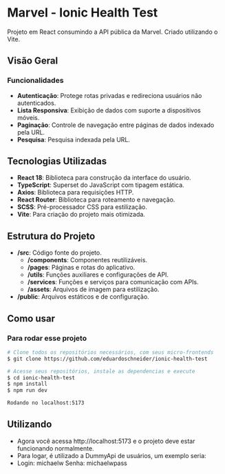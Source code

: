 # Marvel - Ionic Health Test

Projeto em React consumindo a API pública da Marvel. Criado utilizando o Vite.

## Visão Geral

### Funcionalidades

- **Autenticação**: Protege rotas privadas e redireciona usuários não autenticados.
- **Lista Responsiva**: Exibição de dados com suporte a dispositivos móveis.
- **Paginação**: Controle de navegação entre páginas de dados indexado pela URL.
- **Pesquisa**: Pesquisa indexada pela URL.

## Tecnologias Utilizadas

- **React 18**: Biblioteca para construção da interface do usuário.
- **TypeScript**: Superset do JavaScript com tipagem estática.
- **Axios**: Biblioteca para requisições HTTP.
- **React Router**: Biblioteca para roteamento e navegação.
- **SCSS**: Pré-processador CSS para estilização.
- **Vite**: Para criação do projeto mais otimizada.

## Estrutura do Projeto

- **/src**: Código fonte do projeto.
  - **/components**: Componentes reutilizáveis.
  - **/pages**: Páginas e rotas do aplicativo.
  - **/utils**: Funções auxiliares e configurações de API.
  - **/services**: Funções e serviços para comunicação com APIs.
  - **/assets**: Arquivos de imagem para estilização.
- **/public**: Arquivos estáticos e de configuração.

## Como usar

### Para rodar esse projeto
```bash
# Clone todos os repositórios necessários, com seus micro-frontends
$ git clone https://github.com/eduardoschneider/ionic-health-test

# Acesse seus repositórios, instale as dependencias e execute
$ cd ionic-health-test
$ npm install
$ npm run dev

Rodando no localhost:5173

```
## Utilizando
- Agora você acessa http://localhost:5173 e o projeto deve estar funcionando normalmente.
- Para logar, é utilizado a DummyApi de usuários, um exemplo seria:
- Login: michaelw Senha: michaelwpass
